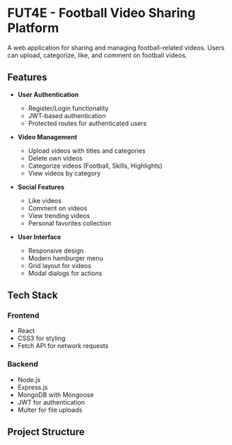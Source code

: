 # FUT4E - Football Video Sharing Platform

A web application for sharing and managing football-related videos. Users can upload, categorize, like, and comment on football videos.

## Features

- **User Authentication**
  - Register/Login functionality
  - JWT-based authentication
  - Protected routes for authenticated users

- **Video Management**
  - Upload videos with titles and categories
  - Delete own videos
  - Categorize videos (Football, Skills, Highlights)
  - View videos by category

- **Social Features**
  - Like videos
  - Comment on videos
  - View trending videos
  - Personal favorites collection

- **User Interface**
  - Responsive design
  - Modern hamburger menu
  - Grid layout for videos
  - Modal dialogs for actions

## Tech Stack

### Frontend
- React
- CSS3 for styling
- Fetch API for network requests

### Backend
- Node.js
- Express.js
- MongoDB with Mongoose
- JWT for authentication
- Multer for file uploads

## Project Structure
